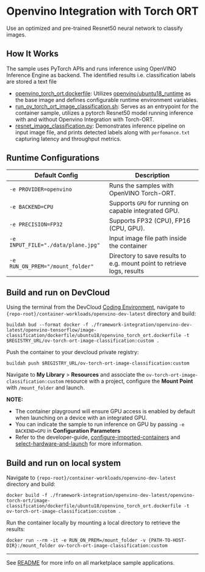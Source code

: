 # Openvino Integration with Torch ORT
Use an optimized and pre-trained Resnet50 neural network to classify images. 
 

## How It Works
The sample uses PyTorch APIs and runs inference using OpenVINO Inference Engine as backend. The identified results i.e. classification labels are stored a text file 

* [openvino_torch_ort.dockerfile](dockerfile/ubuntu18/openvino_torch_ort.dockerfile):  Utilizes [openvino/ubuntu18_runtime](https://hub.docker.com/r/openvino/ubuntu18_runtime) as the base image and defines configurable runtime environment variables.
* [run_ov_torch_ort_image_classification.sh](run_ov_torch_ort_image_classification.sh): Serves as an entrypoint for the container sample, utilizes a pytorch Resnet50 model running inference with and without Openvino Integration with Torch-ORT.
* [resnet_image_classification.py](resnet_image_classification.py): Demonstrates inference pipeline on input image file, and prints detected labels along with ``perfomance.txt`` capturing latency and throughput metrics.


## Runtime Configurations
| Default Config | Description |
| --- | --- |
| ``-e PROVIDER=openvino`` | Runs the samples with OpenVINO Torch-ORT. |
| ``-e BACKEND=CPU`` | Supports ``GPU`` for running on capable integrated GPU. |
| ``-e PRECISION=FP32`` | Supports FP32 (CPU), FP16 (CPU, GPU). |
| ``-e INPUT_FILE="./data/plane.jpg"`` | Input image file path inside the container | 
| ``-e RUN_ON_PREM="/mount_folder"`` | Directory to save results to e.g. mount point to retrieve logs, results |

## Build and run on DevCloud
Using the terminal from the DevCloud [Coding Environment](https://www.intel.com/content/www/us/en/develop/documentation/devcloud-containers/top/index/build-containers-from-terminal.html), navigate to `{repo-root}/container-workloads/openvino-dev-latest` directory and build:

```
buildah bud --format docker -f ./framework-integration/openvino-dev-latest/openvino-tensorflow/image-classification/dockerfile/ubuntu18/openvino_torch_ort.dockerfile -t $REGISTRY_URL/ov-torch-ort-image-classification:custom .
```

Push the container to your devcloud private registry:
```
buildah push $REGISTRY_URL/ov-torch-ort-image-classification:custom
```

Navigate to **My Library** > **Resources** and associate the ``ov-torch-ort-image-classification:custom`` resource with a project, configure the **Mount Point** with ``/mount_folder`` and launch.

**NOTE:** 
* The container playground will ensure GPU access is enabled by default when launching on a device with an integrated GPU. 
* You can indicate the sample to run inference on GPU by passing ``-e BACKEND=GPU`` in **Configuration Parameters**
* Refer to the developer-guide, [configure-imported-containers](https://www.intel.com/content/www/us/en/develop/documentation/devcloud-containers/top/index-2/configure-imported-containers.html)
and [select-hardware-and-launch](https://www.intel.com/content/www/us/en/develop/documentation/devcloud-containers/top/index-2/select-hardware-and-launch.html) for more information.

## Build and run on local system
Navigate to `{repo-root}/container-workloads/openvino-dev-latest` directory and build:
```
docker build -f ./framework-integration/openvino-dev-latest/openvino-torch-ort/image-classification/dockerfile/ubuntu18/openvino_torch_ort.dockerfile -t ov-torch-ort-image-classification:custom .
```

Run the container locally by mounting a local directory to retrieve the results:
```
docker run --rm -it -e RUN_ON_PREM=/mount_folder -v {PATH-TO-HOST-DIR}:/mount_folder ov-torch-ort-image-classification:custom
```

---
See [README](../../../../../README.md) for more info on all marketplace sample applications.